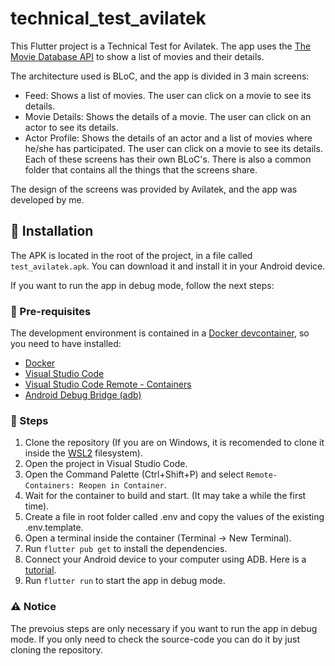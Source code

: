 # technical_test_avilatek

This Flutter project is a Technical Test for Avilatek. The app uses the [The Movie Database API](https://developers.themoviedb.org/3/getting-started/introduction) to show a list of movies and their details.

The architecture used is BLoC, and the app is divided in 3 main screens:
- Feed: Shows a list of movies. The user can click on a movie to see its details.
- Movie Details: Shows the details of a movie. The user can click on an actor to see its details.
- Actor Profile: Shows the details of an actor and a list of movies where he/she has participated. The user can click on a movie to see its details.
Each of these screens has their own BLoC's.
There is also a common folder that contains all the things that the screens share.

The design of the screens was provided by Avilatek, and the app was developed by me.

## :rocket: Installation
The APK is located in the root of the project, in a file called `test_avilatek.apk`. You can download it and install it in your Android device.

If you want to run the app in debug mode, follow the next steps:

### :eyes: Pre-requisites
The development environment is contained in a [Docker devcontainer]('https://code.visualstudio.com/docs/devcontainers/containers'), so you need to have installed:

- [Docker](https://docs.docker.com/get-docker/)
- [Visual Studio Code](https://code.visualstudio.com/download)
- [Visual Studio Code Remote - Containers](https://marketplace.visualstudio.com/items?itemName=ms-vscode-remote.remote-containers)
- [Android Debug Bridge (adb)](https://developer.android.com/studio/command-line/adb)

### :hammer: Steps
1. Clone the repository (If you are on Windows, it is recomended to clone it inside the [WSL2]('https://learn.microsoft.com/en-us/windows/wsl/about') filesystem).
2. Open the project in Visual Studio Code.
3. Open the Command Palette (Ctrl+Shift+P) and select `Remote-Containers: Reopen in Container`.
4. Wait for the container to build and start. (It may take a while the first time).
5. Create a file in root folder called .env and copy the values of the existing .env.template.
6. Open a terminal inside the container (Terminal -> New Terminal).
7. Run `flutter pub get` to install the dependencies.
8. Connect your Android device to your computer using ADB. Here is a [tutorial]('https://developer.android.com/tools/adb').
9. Run `flutter run` to start the app in debug mode.

### :warning: Notice
The prevoius steps are only necessary if you want to run the app in debug mode. If you only need to check the source-code you can do it by just cloning the repository.


